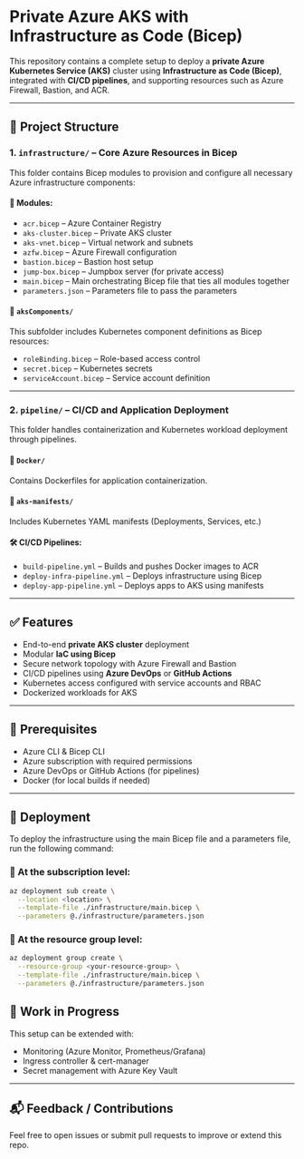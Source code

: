 #  Private Azure AKS with Infrastructure as Code (Bicep)

This repository contains a complete setup to deploy a **private Azure Kubernetes Service (AKS)** cluster using **Infrastructure as Code (Bicep)**, integrated with **CI/CD pipelines**, and supporting resources such as Azure Firewall, Bastion, and ACR.

---

## 📁 Project Structure

### 1. `infrastructure/` – Core Azure Resources in Bicep

This folder contains Bicep modules to provision and configure all necessary Azure infrastructure components:

#### 🔹 Modules:
- `acr.bicep` – Azure Container Registry
- `aks-cluster.bicep` – Private AKS cluster
- `aks-vnet.bicep` – Virtual network and subnets
- `azfw.bicep` – Azure Firewall configuration
- `bastion.bicep` – Bastion host setup
- `jump-box.bicep` – Jumpbox server (for private access)
- `main.bicep` – Main orchestrating Bicep file that ties all modules together
- `parameters.json` – Parameters file to pass the parameters


#### 📂 `aksComponents/`
This subfolder includes Kubernetes component definitions as Bicep resources:
- `roleBinding.bicep` – Role-based access control
- `secret.bicep` – Kubernetes secrets
- `serviceAccount.bicep` – Service account definition

---

### 2. `pipeline/` – CI/CD and Application Deployment

This folder handles containerization and Kubernetes workload deployment through pipelines.

#### 📂 `Docker/`
Contains Dockerfiles for application containerization.

#### 📂 `aks-manifests/`
Includes Kubernetes YAML manifests (Deployments, Services, etc.)

#### 🛠️ CI/CD Pipelines:
- `build-pipeline.yml` – Builds and pushes Docker images to ACR
- `deploy-infra-pipeline.yml` – Deploys infrastructure using Bicep
- `deploy-app-pipeline.yml` – Deploys apps to AKS using manifests

---

## ✅ Features

- End-to-end **private AKS cluster** deployment
- Modular **IaC using Bicep**
- Secure network topology with Azure Firewall and Bastion
- CI/CD pipelines using **Azure DevOps** or **GitHub Actions**
- Kubernetes access configured with service accounts and RBAC
- Dockerized workloads for AKS

---

## 📌 Prerequisites

- Azure CLI & Bicep CLI
- Azure subscription with required permissions
- Azure DevOps or GitHub Actions (for pipelines)
- Docker (for local builds if needed)

---
## 🚀 Deployment

To deploy the infrastructure using the main Bicep file and a parameters file, run the following command:

### 📍 At the **subscription level**:

```bash
az deployment sub create \
  --location <location> \
  --template-file ./infrastructure/main.bicep \
  --parameters @./infrastructure/parameters.json
```
### 📍 At the resource group level:

```bash
az deployment group create \
  --resource-group <your-resource-group> \
  --template-file ./infrastructure/main.bicep \
  --parameters @./infrastructure/parameters.json
```
## 🚧 Work in Progress

This setup can be extended with:
- Monitoring (Azure Monitor, Prometheus/Grafana)
- Ingress controller & cert-manager
- Secret management with Azure Key Vault

---

## 📬 Feedback / Contributions

Feel free to open issues or submit pull requests to improve or extend this repo.
